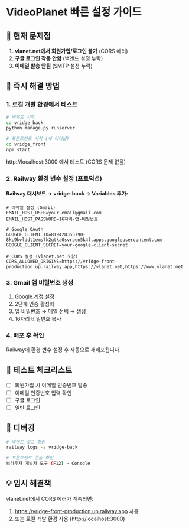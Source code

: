 # VideoPlanet 빠른 설정 가이드

## 🚨 현재 문제점
1. **vlanet.net에서 회원가입/로그인 불가** (CORS 에러)
2. **구글 로그인 작동 안함** (백엔드 설정 누락)
3. **이메일 발송 안됨** (SMTP 설정 누락)

## 🔧 즉시 해결 방법

### 1. 로컬 개발 환경에서 테스트
```bash
# 백엔드 시작
cd vridge_back
python manage.py runserver

# 프론트엔드 시작 (새 터미널)
cd vridge_front
npm start
```
http://localhost:3000 에서 테스트 (CORS 문제 없음)

### 2. Railway 환경 변수 설정 (프로덕션)

#### Railway 대시보드 → vridge-back → Variables 추가:

```env
# 이메일 설정 (Gmail)
EMAIL_HOST_USER=your-email@gmail.com
EMAIL_HOST_PASSWORD=16자리-앱-비밀번호

# Google OAuth
GOOGLE_CLIENT_ID=819428355790-8kc9kvlddt1ems7k2gtka0svrpen5k4l.apps.googleusercontent.com
GOOGLE_CLIENT_SECRET=your-google-client-secret

# CORS 설정 (vlanet.net 포함)
CORS_ALLOWED_ORIGINS=https://vridge-front-production.up.railway.app,https://vlanet.net,https://www.vlanet.net
```

### 3. Gmail 앱 비밀번호 생성
1. [Google 계정 설정](https://myaccount.google.com/security)
2. 2단계 인증 활성화
3. 앱 비밀번호 → 메일 선택 → 생성
4. 16자리 비밀번호 복사

### 4. 배포 후 확인
Railway에 환경 변수 설정 후 자동으로 재배포됩니다.

## 📝 테스트 체크리스트
- [ ] 회원가입 시 이메일 인증번호 발송
- [ ] 이메일 인증번호 입력 확인
- [ ] 구글 로그인
- [ ] 일반 로그인

## 🐛 디버깅
```bash
# 백엔드 로그 확인
railway logs -s vridge-back

# 프론트엔드 콘솔 확인
브라우저 개발자 도구 (F12) → Console
```

## 💡 임시 해결책
vlanet.net에서 CORS 에러가 계속되면:
1. https://vridge-front-production.up.railway.app 사용
2. 또는 로컬 개발 환경 사용 (http://localhost:3000)